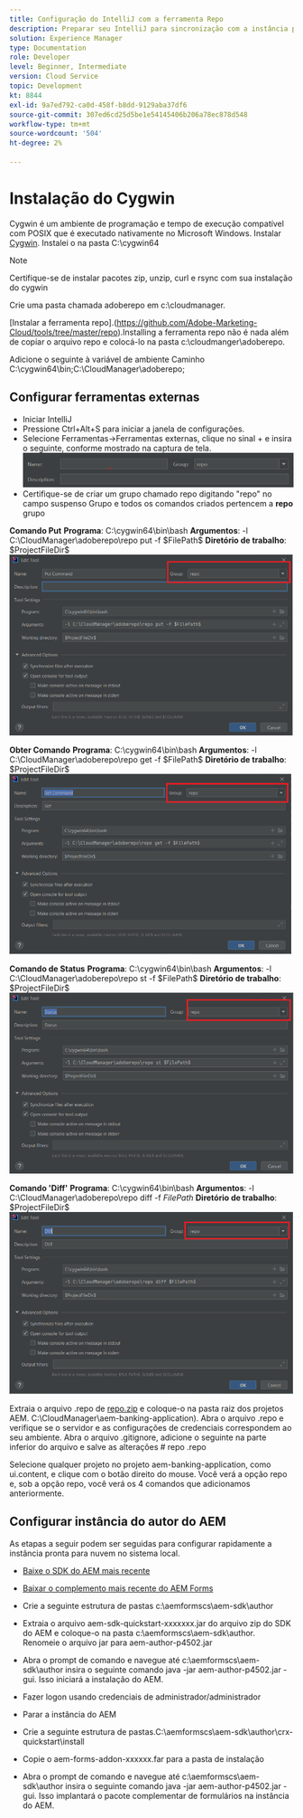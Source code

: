```yaml
---
title: Configuração do IntelliJ com a ferramenta Repo
description: Preparar seu IntelliJ para sincronização com a instância pronta para nuvem AEM
solution: Experience Manager
type: Documentation
role: Developer
level: Beginner, Intermediate
version: Cloud Service
topic: Development
kt: 8844
exl-id: 9a7ed792-ca0d-458f-b8dd-9129aba37df6
source-git-commit: 307ed6cd25d5be1e54145406b206a78ec878d548
workflow-type: tm+mt
source-wordcount: '504'
ht-degree: 2%

---
```


# Instalação do Cygwin


Cygwin é um ambiente de programação e tempo de execução compatível com POSIX que é executado nativamente no Microsoft Windows.
Instalar [Cygwin](https://www.cygwin.com/). Instalei o na pasta C:\cygwin64
>[!NOTE]
> Certifique-se de instalar pacotes zip, unzip, curl e rsync com sua instalação do cygwin

Crie uma pasta chamada adoberepo em c:\cloudmanager.

[Instalar a ferramenta repo].(https://github.com/Adobe-Marketing-Cloud/tools/tree/master/repo).Installing a ferramenta repo não é nada além de copiar o arquivo repo e colocá-lo na pasta c:\cloudmanger\adoberepo.

Adicione o seguinte à variável de ambiente Caminho C:\cygwin64\bin;C:\CloudManager\adoberepo;

## Configurar ferramentas externas

* Iniciar IntelliJ
* Pressione Ctrl+Alt+S para iniciar a janela de configurações.
* Selecione Ferramentas->Ferramentas externas, clique no sinal + e insira o seguinte, conforme mostrado na captura de tela.
   ![rep](assets/repo.png)
* Certifique-se de criar um grupo chamado repo digitando &quot;repo&quot; no campo suspenso Grupo e todos os comandos criados pertencem a **repo** grupo


**Comando Put**
**Programa**: C:\cygwin64\bin\bash
**Argumentos**: -l C:\CloudManager\adoberepo\repo put -f \$FilePath\$
**Diretório de trabalho**: \$ProjectFileDir\$
![put-command](assets/put-command.png)

**Obter Comando**
**Programa**: C:\cygwin64\bin\bash
**Argumentos**: -l C:\CloudManager\adoberepo\repo get -f \$FilePath\$
**Diretório de trabalho**: \$ProjectFileDir\$
![get-command](assets/get-command.png)

**Comando de Status**
**Programa**: C:\cygwin64\bin\bash
**Argumentos**: -l C:\CloudManager\adoberepo\repo st -f \$FilePath\$
**Diretório de trabalho**: \$ProjectFileDir\$
![status-command](assets/status-command.png)

**Comando &#39;Diff&#39;**
**Programa**: C:\cygwin64\bin\bash
**Argumentos**: -l C:\CloudManager\adoberepo\repo diff -f $FilePath$
**Diretório de trabalho**: \$ProjectFileDir\$
![diff-command](assets/diff-command.png)

Extraia o arquivo .repo de [repo.zip](assets/repo.zip) e coloque-o na pasta raiz dos projetos AEM. C:\CloudManager\aem-banking-application). Abra o arquivo .repo e verifique se o servidor e as configurações de credenciais correspondem ao seu ambiente.
Abra o arquivo .gitignore, adicione o seguinte na parte inferior do arquivo e salve as alterações \# repo .repo

Selecione qualquer projeto no projeto aem-banking-application, como ui.content, e clique com o botão direito do mouse. Você verá a opção repo e, sob a opção repo, você verá os 4 comandos que adicionamos anteriormente.

## Configurar instância do autor do AEM

As etapas a seguir podem ser seguidas para configurar rapidamente a instância pronta para nuvem no sistema local.
* [Baixe o SDK do AEM mais recente](https://experience.adobe.com/#/downloads/content/software-distribution/en/aemcloud.html)

* [Baixar o complemento mais recente do AEM Forms](https://experience.adobe.com/#/downloads/content/software-distribution/en/aemcloud.html)

* Crie a seguinte estrutura de pastas c:\aemformscs\aem-sdk\author

* Extraia o arquivo aem-sdk-quickstart-xxxxxxx.jar do arquivo zip do SDK do AEM e coloque-o na pasta c:\aemformscs\aem-sdk\author. Renomeie o arquivo jar para aem-author-p4502.jar

* Abra o prompt de comando e navegue até c:\aemformscs\aem-sdk\author insira o seguinte comando java -jar aem-author-p4502.jar -gui. Isso iniciará a instalação do AEM.
* Fazer logon usando credenciais de administrador/administrador
* Parar a instância do AEM
* Crie a seguinte estrutura de pastas.C:\aemformscs\aem-sdk\author\crx-quickstart\install
* Copie o aem-forms-addon-xxxxxx.far para a pasta de instalação
* Abra o prompt de comando e navegue até c:\aemformscs\aem-sdk\author insira o seguinte comando java -jar aem-author-p4502.jar -gui. Isso implantará o pacote complementar de formulários na instância do AEM.
